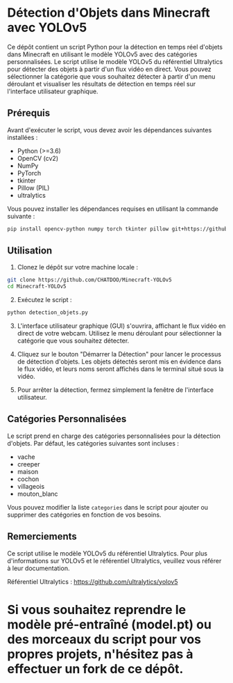 
# Détection d'Objets dans Minecraft avec YOLOv5

Ce dépôt contient un script Python pour la détection en temps réel d'objets dans Minecraft en utilisant le modèle YOLOv5 avec des catégories personnalisées. Le script utilise le modèle YOLOv5 du référentiel Ultralytics pour détecter des objets à partir d'un flux vidéo en direct. Vous pouvez sélectionner la catégorie que vous souhaitez détecter à partir d'un menu déroulant et visualiser les résultats de détection en temps réel sur l'interface utilisateur graphique.

## Prérequis

Avant d'exécuter le script, vous devez avoir les dépendances suivantes installées :

- Python (>=3.6)
- OpenCV (cv2)
- NumPy
- PyTorch
- tkinter
- Pillow (PIL)
- ultralytics

Vous pouvez installer les dépendances requises en utilisant la commande suivante :

```bash
pip install opencv-python numpy torch tkinter pillow git+https://github.com/ultralytics/yolov5.git
```

## Utilisation

1. Clonez le dépôt sur votre machine locale :

```bash
git clone https://github.com/CHATDOO/Minecraft-YOLOv5
cd Minecraft-YOLOv5
```

2. Exécutez le script :

```bash
python detection_objets.py
```

3. L'interface utilisateur graphique (GUI) s'ouvrira, affichant le flux vidéo en direct de votre webcam. Utilisez le menu déroulant pour sélectionner la catégorie que vous souhaitez détecter.

4. Cliquez sur le bouton "Démarrer la Détection" pour lancer le processus de détection d'objets. Les objets détectés seront mis en évidence dans le flux vidéo, et leurs noms seront affichés dans le terminal situé sous la vidéo.

5. Pour arrêter la détection, fermez simplement la fenêtre de l'interface utilisateur.

## Catégories Personnalisées

Le script prend en charge des catégories personnalisées pour la détection d'objets. Par défaut, les catégories suivantes sont incluses :

- vache
- creeper
- maison
- cochon
- villageois
- mouton_blanc

Vous pouvez modifier la liste `categories` dans le script pour ajouter ou supprimer des catégories en fonction de vos besoins.

## Remerciements

Ce script utilise le modèle YOLOv5 du référentiel Ultralytics. Pour plus d'informations sur YOLOv5 et le référentiel Ultralytics, veuillez vous référer à leur documentation.

Référentiel Ultralytics : https://github.com/ultralytics/yolov5

# Si vous souhaitez reprendre le modèle pré-entraîné (model.pt) ou des morceaux du script pour vos propres projets, n'hésitez pas à effectuer un fork de ce dépôt.


